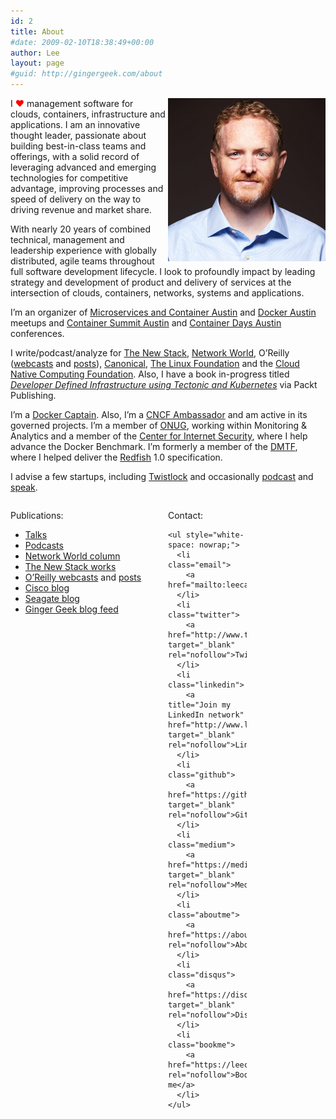 ```yaml
---
id: 2
title: About
#date: 2009-02-10T18:38:49+00:00
author: Lee
layout: page
#guid: http://gingergeek.com/about
---
```

<img src="/images/Lee-Calcote.jpg" alt="Lee Calcote" width="50%" style="float:right;margin-left:.25rem;margin-bottom:.2rem;" />

<!--Description and profile picture needs to be updated-->
I <span style="color: red; font-size: 1em;">♥</span> management software for clouds, containers, infrastructure and applications. I am an innovative thought leader, passionate about building best-in-class teams and offerings, with a solid record of leveraging advanced and emerging technologies for competitive advantage, improving processes and speed of delivery on the way to driving revenue and market share.

With nearly 20 years of combined technical, management and leadership experience with globally distributed, agile teams throughout full software development lifecycle. I look to profoundly impact by leading strategy and development of product and delivery of services at the intersection of clouds, containers, networks, systems and applications.

I’m an organizer of [Microservices and Container Austin](http://www.meetup.com/Microservices-and-Containers-Austin/) and [Docker Austin](http://www.meetup.com/Docker-Austin/) meetups and [Container Summit Austin](http://containersummit.io/city-series/2016/austin) and [Container Days Austin](http://www.containerdaysaustin.com/2016/) conferences.

I write/podcast/analyze for [The New Stack](http://thenewstack.io/author/lee-calcote/), [Network World](http://www.networkworld.com/author/Lee-Calcote/), O’Reilly ([webcasts](http://www.oreilly.com/pub/au/7371) and [posts](https://www.oreilly.com/people/7f693-lee-calcote)), [Canonical](http://www.canonical.com), [The Linux Foundation](http://www.linuxfoundation.org) and the [Cloud Native Computing Foundation](https://cncf.io/blog). Also, I have a book in-progress titled _[Developer Defined Infrastructure using Tectonic and Kubernetes](https://www.packtpub.com/virtualization-and-cloud/developer-defined-infrastructure-using-tectonic-and-kubernetes)_ via Packt Publishing.

I’m a [Docker Captain](https://www.docker.com/community/docker-captains). Also, I’m a [CNCF Ambassador](https://cncf.io/about/ambassadors) and am active in its governed projects. I’m a member of [ONUG](https://opennetworkingusergroup.com), working within Monitoring & Analytics and a member of the [Center for Internet Security](https://benchmarks.cisecurity.org), where I help advance the Docker Benchmark. I’m formerly a member of the [DMTF](http://www.dmtf.org), where I helped deliver the [Redfish](http://redfish.dmtf.org) 1.0 specification.

I advise a few startups, including [Twistlock](https://www.twistlock.com/team/) and occasionally [podcast](/podcasts) and [speak](/speaking).

<div style="display: inline-block; text-align: left; float: left; width: 50%;">
  <p>
    Publications:
  </p>
  
  <ul style="white-space: nowrap;">
    <li class="matrix">
      <a href="/speaking/">Talks</a>
    </li>
    <li class="matrix">
      <a href="/podcasts/">Podcasts</a>
    </li>
    <li class="nw">
      <a href="http://www.networkworld.com/author/Lee-Calcote/">Network World column</a>
    </li>
    <li class="tns">
      <a href="http://thenewstack.io/author/lee-calcote/">The New Stack works</a>
    </li>
    <li class="oreilly">
      <a href="http://www.oreilly.com/pub/au/7371">O’Reilly webcasts</a> and <a href="https://www.oreilly.com/people/7f693-lee-calcote">posts</a>
    </li>
    <li class="cisco">
      <a href="http://blogs.cisco.com/author/LeeCalcote/" rel="nofollow">Cisco blog</a>
    </li>
    <li class="seagate">
      <a href="http://blog.seagate.com/?s=Lee%20Calcote&search_by=author" rel="nofollow">Seagate blog</a>
    </li>
    <li class="gg">
      <a href="http://gingergeek.com/feed/" rel="nofollow">Ginger Geek blog feed</a>
    </li>
  </ul>
</div>

<div style="overflow: hidden;">
  <div style="display: inline-block; text-align: left; float: left; width: 50%;">
    <p>
      Contact:
    </p>
    
    <ul style="white-space: nowrap;">
      <li class="email">
        <a href="mailto:leecalcote@gmail.com">Email</a>
      </li>
      <li class="twitter">
        <a href="http://www.twitter.com/lcalcote" target="_blank" rel="nofollow">Twitter</a>
      </li>
      <li class="linkedin">
        <a title="Join my LinkedIn network" href="http://www.linkedin.com/in/leecalcote" target="_blank" rel="nofollow">LinkedIn</a>
      </li>
      <li class="github">
        <a href="https://github.com/leecalcote" target="_blank" rel="nofollow">Github</a>
      </li>
      <li class="medium">
        <a href="https://medium.com/@lcalcote" target="_blank" rel="nofollow">Medium</a>
      </li>
      <li class="aboutme">
        <a href="https://about.me/leecalcote" rel="nofollow">About</a>
      </li>
      <li class="disqus">
        <a href="https://disqus.com/home/user/lcalcote" target="_blank" rel="nofollow">Disqus</a>
      </li>
      <li class="bookme">
        <a href="https://leecalcote.youcanbook.me" rel="nofollow">Book me</a>
      </li>
    </ul>
  </div>
  
  <div style="display: inline-block; text-align: left; float: left; width: 50%;">
    <p>
      <!--
 	

<li><a href="http://intensedebate.com/people/lcalcote" target="_blank" rel="nofollow"><img class="alignnone" src="http://intensedebate.com/favicon.ico" alt="" width="16" height="16" /> Intense Debate</a></li>


 	

<li><a href="http://friendfeed.com/lcalcote" target="_blank" rel="nofollow"><img class="alignnone" src="http://friendfeed.com/favicon.ico" alt="" width="16" height="16" /> FriendFeed</a></li>


 	

<li><a href="http://www.facebook.com/profile.php?id=lcalcote" target="_blank" rel="nofollow"><img class="alignnone" src="http://facebook.com/favicon.ico" alt="" width="16" height="16" /> Facebook</a></li>


 	

<li><a href="http://www.mixx.com/users/lcalcote" target="_blank" rel="nofollow"><img class="alignnone" src="http://mixx.com/favicon.ico" alt="" width="16" height="16" /> Mixx</a></li>


 	

<li><a href="http://www.digg.com/users/lcalcote" target="_blank" rel="nofollow"><img class="alignnone" src="http://digg.com/favicon.ico" alt="" width="16" height="16" /> Digg</a></li>


 	

<li><a href="http://lcalcote.stumbleupon.com/public/" target="_blank" rel="nofollow"><img class="alignnone" src="http://stumbleupon.com/favicon.ico" alt="" width="16" height="16" /> StumbleUpon</a></li>


-->
    </p>
  </div>
</div>

<div>
  <span style="color: gray;"><strong>Disclaimer</strong><small><br /> This is a personal blog. Any views or opinions represented in this blog are personal and belong solely to the blog owner and do not represent those of people, institutions or organizations that the owner may or may not be associated with in professional or personal capacity, unless explicitly stated. Any views or opinions are not intended to malign any religion, ethnic group, club, organization, company, or individual.All content provided on this blog is for informational purposes only. The owner of this blog makes no representations as to the accuracy or completeness of any information on this site or found by following any link on this site. The owner will not be liable for any errors or omissions in this information nor for the availability of this information. The owner will not be liable for any losses, injuries, or damages from the display or use of this information.</small></span>
</div>

<!--


<div style="position: relative; float: right;">Feedback is always welcome:[contact-form 1 "Contact form 1"]</div>


-->